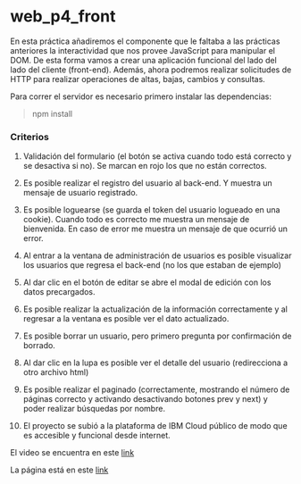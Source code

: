 # web_p4_front

En esta práctica añadiremos el componente que le faltaba a las prácticas anteriores la interactividad
que nos provee JavaScript para manipular el DOM. De esta forma vamos a crear una aplicación funcional
del lado del lado del cliente (front-end). Además, ahora podremos realizar solicitudes de HTTP para
realizar operaciones de altas, bajas, cambios y consultas.

Para correr el servidor es necesario primero instalar las dependencias:

> npm install

### Criterios

1. Validación del formulario (el botón se activa cuando todo está correcto y se desactiva si no). Se marcan en rojo los que no están correctos.

2. Es posible realizar el registro del usuario al back-end. Y muestra un mensaje de usuario registrado.

3. Es posible loguearse (se guarda el token del usuario logueado en una cookie). Cuando todo es correcto me muestra un mensaje de bienvenida. En caso de error me muestra un mensaje de que ocurrió un error.

4. Al entrar a la ventana de administración de usuarios es posible visualizar los usuarios que regresa el back-end (no los que estaban de ejemplo)

5. Al dar clic en el botón de editar se abre el modal de edición con los datos precargados.

6. Es posible realizar la actualización de la información correctamente y al regresar a la ventana es posible ver el dato actualizado.

7. Es posible borrar un usuario, pero primero pregunta por confirmación de borrado.

8. Al dar clic en la lupa es posible ver el detalle del usuario (redirecciona a otro archivo html)

9. Es posible realizar el paginado (correctamente, mostrando el número de páginas correcto y activando desactivando botones prev y next) y poder realizar búsquedas por nombre.

10. El proyecto se subió a la plataforma de IBM Cloud público de modo que es accesible y funcional desde internet.

El video se encuentra en este [link](https://youtu.be/wZrgbtafeeI)

La página está en este [link](http://dba-practica4.mybluemix.net/index.html)
